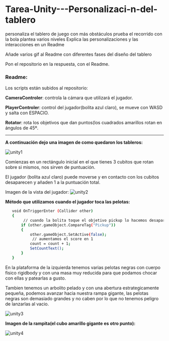 # Tarea-Unity---Personalizaci-n-del-tablero
personaliza el tablero de juego con más obstáculos
prueba el recorrido con la bola
plantea varios niveles
Explica las personalizaciones y las interacciones en un Readme

Añade varios gif al Readme con diferentes fases del diseño del tablero

Pon el repositorio en la respuesta, con el Readme.


### Readme:

Los scripts están subidos al repositorio:

**CameraControler**: controla la cámara que utilizará el jugador.

**PlayerControler**: control del jugador(bolita azul claro), se mueve con WASD y salta con ESPACIO.

**Rotator**: rota los objetivos que dan puntos(los cuadrados amarillos rotan en ángulos de 45º.

---------------------------------------------------------------

**A continuación dejo una imagen de como quedaron los tableros:**

![unity1](https://github.com/user-attachments/assets/77cc99bd-b18a-40eb-b29a-56cf575e5a17)



Comienzas en un rectángulo inicial en el que tienes 3 cubitos que rotan sobre si mismos, nos sirven de puntuación.

El jugador (bolita azul claro) puede moverse y en contacto con los cubitos desaparecen y añaden 1 a la puntuación total.

Imagen de la vista del jugador:
![unity2](https://github.com/user-attachments/assets/e5dac2fd-22bb-47c6-ac97-63fc71a1767e)


**Método que utilizamos cuando el jugador toca las pelotas:** 
```bash
   void OnTriggerEnter (Collider other) 
   {
        // cuando la bolita toque el objetivo pickup lo hacemos desaparecer
       if (other.gameObject.CompareTag("Pickup")) 
       {
           other.gameObject.SetActive(false);
            // aumentamos el score en 1
           count = count + 1;
           SetCountText();
       }
   }
```


En la plataforma de la izquierda tenemos varias pelotas negras con cuerpo fisico rigidbody y con una masa muy reducida para que podamos chocar con ellas y patearlas a gusto.

Tambien tenemos un arbolito pelado y con una abertura estrategicamente pequeña, podemos avanzar hacia nuestra rampa gigante, las pelotas negras son demasiado grandes y no caben por lo que no tenemos peligro de lanzarlas al vacio.

![unity3](https://github.com/user-attachments/assets/c9e6d2ba-0445-4f50-83ce-a1cd947ac502)

**Imagen de la rampita(el cubo amarillo gigante es otro punto):**

![unity4](https://github.com/user-attachments/assets/2e4dc32d-64e0-47c7-9fbe-db034d423305)










